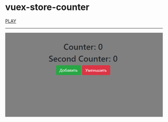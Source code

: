 # vuex-store-counter
<a href="https://westerovs.github.io/vuex-store-counter/.">PLAY</a>
<hr>
<img src="cover.jpg">
